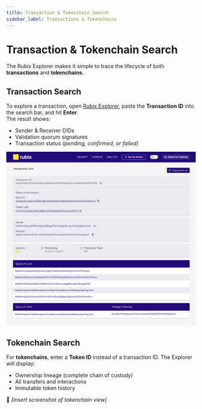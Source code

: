 ```yaml
---
title: Transaction & Tokenchain Search
sidebar_label: Transactions & Tokenchains
---
```


# Transaction & Tokenchain Search

The Rubix Explorer makes it simple to trace the lifecycle of both **transactions** and **tokenchains**.  

## Transaction Search  

To explore a transaction, open [Rubix Explorer](https://rubixexplorer.com), paste the **Transaction ID** into the search bar, and hit **Enter**.  
The result shows:  
- Sender & Receiver DIDs  
- Validation quorum signatures  
- Transaction status *(pending, confirmed, or failed)*  

![trxnID search](/img/explorer-images/trxnID-search.png)

## Tokenchain Search  

For **tokenchains**, enter a **Token ID** instead of a transaction ID. The Explorer will display:  
- Ownership lineage (complete chain of custody)  
- All transfers and interactions  
- Immutable token history  

📸 *[Insert screenshot of tokenchain view]*  
